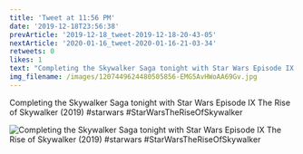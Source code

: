 ```yaml
---
title: 'Tweet at 11:56 PM'
date: '2019-12-18T23:56:38'
prevArticle: '2019-12-18_tweet-2019-12-18-20-43-05'
nextArticle: '2020-01-16_tweet-2020-01-16-21-03-34'
retweets: 0
likes: 1
text: "Completing the Skywalker Saga tonight with Star Wars Episode IX The Rise of Skywalker (2019) #starwars #StarWarsTheRiseOfSkywalker"
img_filename: /images/1207449624480505856-EMG5AvHWoAA69Gv.jpg
---
```

Completing the Skywalker Saga tonight with Star Wars Episode IX The Rise of Skywalker (2019) #starwars #StarWarsTheRiseOfSkywalker

![Completing the Skywalker Saga tonight with Star Wars Episode IX The Rise of Skywalker (2019) #starwars #StarWarsTheRiseOfSkywalker](/images/1207449624480505856-EMG5AvHWoAA69Gv.jpg "Completing the Skywalker Saga tonight with Star Wars Episode IX The Rise of Skywalker (2019) #starwars #StarWarsTheRiseOfSkywalker")